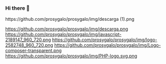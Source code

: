 ### Hi there 👋

<!--
**prosygalo/prosygalo** is a ✨ _special_ ✨ repository because its `README.md` (this file) appears on your GitHub profile.

Here are some ideas to get you started:

- 🔭 I’m currently working on ...
- 🌱 I’m currently learning ...
- 👯 I’m looking to collaborate on ...
- 🤔 I’m looking for help with ...
- 💬 Ask me about ...
- 📫 How to reach me: ...
- 😄 Pronouns: ...
- ⚡ Fun fact: ...
--> https://github.com/prosygalo/prosygalo/img/descarga (1).png
https://github.com/prosygalo/prosygalo/img/descarga.png
https://github.com/prosygalo/prosygalo/img/javascript-2189147_960_720.png
https://github.com/prosygalo/prosygalo/img/logo-2582748_960_720.png
https://github.com/prosygalo/prosygalo/img/Logo-composer-transparent.png
https://github.com/prosygalo/prosygalo/img/PHP-logo.svg.png

